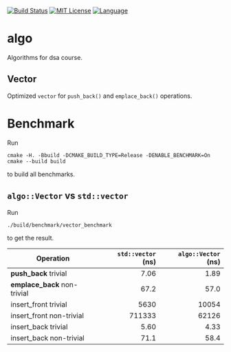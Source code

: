 [![Build Status][github-ci-badge]][github-link]
[![MIT License][license-badge]](LICENSE)
[![Language][language-badge]][language-link]

# algo

Algorithms for dsa course.

## Vector

Optimized `vector` for `push_back()` and `emplace_back()` operations.

# Benchmark

Run

``` shell
cmake -H. -Bbuild -DCMAKE_BUILD_TYPE=Release -DENABLE_BENCHMARK=On
cmake --build build
```

to build all benchmarks.

## `algo::Vector` vs `std::vector`

Run

``` shell
./build/benchmark/vector_benchmark
```

to get the result.

| Operation                    | `std::vector` (ns) | `algo::Vector` (ns) |
|------------------------------|-------------------:|--------------------:|
| **push_back** trivial        |               7.06 |                1.89 |
| **emplace_back** non-trivial |               67.2 |                57.0 |
| insert_front trivial         |               5630 |               10054 |
| insert_front non-trivial     |             711333 |               62126 |
| insert_back trivial          |               5.60 |                4.33 |
| insert_back non-trivial      |               71.1 |                58.4 |

[github-link]: https://github.com/condy0919/algo
[github-ci-badge]: https://github.com/condy0919/algo/workflows/CI/badge.svg
[language-link]: https://en.cppreference.com/w/cpp/compiler_support
[language-badge]: https://img.shields.io/badge/Language-C%2B%2B17-blue.svg
[license-badge]: https://img.shields.io/badge/license-MIT-007EC7.svg
